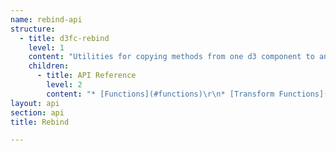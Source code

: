 ```yaml
---
name: rebind-api
structure:
  - title: d3fc-rebind
    level: 1
    content: "Utilities for copying methods from one d3 component to another in a configurable way\r\n\r\n"
    children:
      - title: API Reference
        level: 2
        content: "* [Functions](#functions)\r\n* [Transform Functions](#transform-functions)\r\n\r\n### Functions\r\n\r\n<a name=\"rebind\" href=\"#rebind\">#</a> fc.**rebind**(*target*, *source*, *...names*)\r\n\r\nProvides the same functionality as [`d3.rebind`](https://github.com/mbostock/d3/wiki/Internals#rebind) -\r\n\r\n> Copies the methods with the specified `names` from `source` to `target`, and returns `target`. Calling one of the named methods on the target object invokes the same-named method on the source object, passing any arguments passed to the target method, and using the source object as the this context. If the source method returns the source object, the target method returns the target object (“setter” method); otherwise, the target method returns the return value of the source method (“getter” mode). The rebind operator allows inherited methods (mix-ins) to be rebound to a subclass on a different object.\r\n\r\n<a name=\"rebindAll\" href=\"#rebindAll\">#</a> fc.**rebindAll**(*target*, *source*, *[...transforms]*)\r\n\r\nProvides the same functionality as `rebind` but copies **all** properties found on `source` to `target`. Optionally, property name transforms can be specified. These receive a source property name and return either the target property name or a falsey value to indicate the property should not be copied.\r\n\r\nN.B. This method does not work with properties found on the source object's prototype e.g. `d3.dispatch().on`. If you need this functionality use `rebind`.\r\n\r\n### Transform functions\r\n\r\nAs well as creating transforms manually, the following may be useful (especially if you're not able to use ES2015 features) -\r\n\r\n<a name=\"exclude\" href=\"#exclude\">#</a> fc.**exclude**(*...names*)\r\n\r\nExclude a set of property `names`. Names can be specified as a `string` or `RegExp`.\r\n\r\n<a name=\"include\" href=\"#include\">#</a> fc.**include**(*...names*)\r\n\r\nInclude only the set of property `names`. Names can be specified as a `string` or `RegExp`.\r\n\r\n<a name=\"includeMap\" href=\"#includeMap\">#</a> fc.**includeMap**(*mappings*)\r\n\r\nInclude only the set of properties specified by the keys of `mappings` using their corresponding values as the target property name e.g. `{ 'sourceName': 'targetName' }`.\r\n\r\n<a name=\"prefix\" href=\"#prefix\">#</a> fc.**prefix**(*str*)\r\n\r\nPrefix all property names with `str`.\r\n"
layout: api
section: api
title: Rebind

---
```

